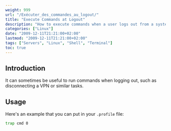 ```yaml
---
weight: 999
url: "/Exécuter_des_commandes_au_logout/"
title: "Execute Commands at Logout"
description: "How to execute commands when a user logs out from a system, such as disconnecting a VPN or performing cleanup tasks."
categories: ["Linux"]
date: "2009-12-11T21:21:00+02:00"
lastmod: "2009-12-11T21:21:00+02:00"
tags: ["Servers", "Linux", "Shell", "Terminal"]
toc: true
---
```


## Introduction

It can sometimes be useful to run commands when logging out, such as disconnecting a VPN or similar tasks.

## Usage

Here's an example that you can put in your `.profile` file:

```bash
trap cmd 0
```
